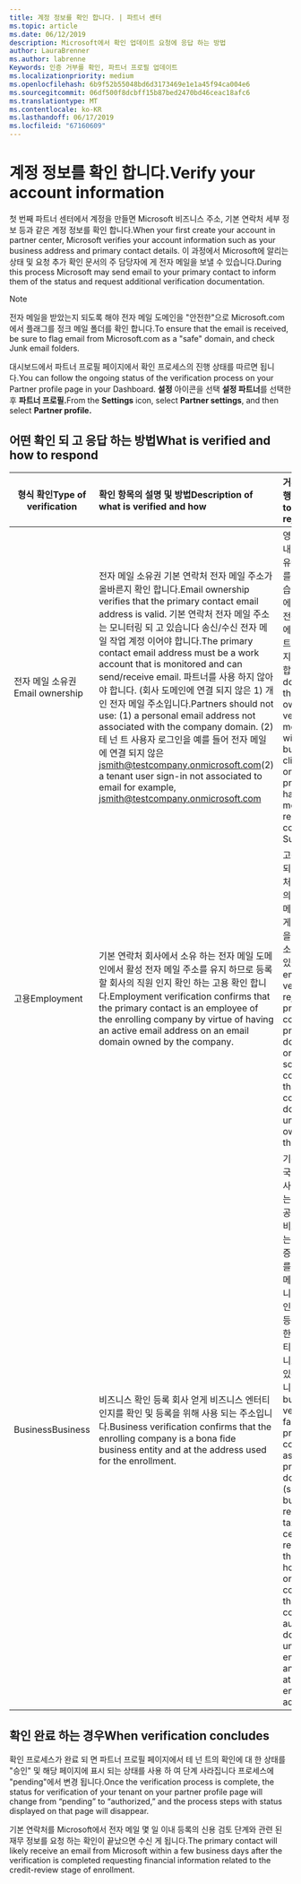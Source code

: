 ```yaml
---
title: 계정 정보를 확인 합니다. | 파트너 센터
ms.topic: article
ms.date: 06/12/2019
description: Microsoft에서 확인 업데이트 요청에 응답 하는 방법
author: LauraBrenner
ms.author: labrenne
Keywords: 인증 거부를 확인, 파트너 프로필 업데이트
ms.localizationpriority: medium
ms.openlocfilehash: 6b9f52b55048bd6d3173469e1e1a45f94ca004e6
ms.sourcegitcommit: 06df500f8dcbff15b87bed2470bd46ceac18afc6
ms.translationtype: MT
ms.contentlocale: ko-KR
ms.lasthandoff: 06/17/2019
ms.locfileid: "67160609"
---
```

# <a name="verify-your-account-information"></a><span data-ttu-id="30fcf-104">계정 정보를 확인 합니다.</span><span class="sxs-lookup"><span data-stu-id="30fcf-104">Verify your account information</span></span>

<span data-ttu-id="30fcf-105">첫 번째 파트너 센터에서 계정을 만들면 Microsoft 비즈니스 주소, 기본 연락처 세부 정보 등과 같은 계정 정보를 확인 합니다.</span><span class="sxs-lookup"><span data-stu-id="30fcf-105">When your first create your account in partner center, Microsoft verifies your account information such as your business address and primary contact details.</span></span> <span data-ttu-id="30fcf-106">이 과정에서 Microsoft에 알리는 상태 및 요청 추가 확인 문서의 주 담당자에 게 전자 메일을 보낼 수 있습니다.</span><span class="sxs-lookup"><span data-stu-id="30fcf-106">During this process Microsoft may send email to your primary contact to inform them of the status and request additional verification documentation.</span></span> 

>[!Note]
><span data-ttu-id="30fcf-107">전자 메일을 받았는지 되도록 해야 전자 메일 도메인을 "안전한"으로 Microsoft.com에서 플래그를 정크 메일 폴더를 확인 합니다.</span><span class="sxs-lookup"><span data-stu-id="30fcf-107">To ensure that the email is received, be sure to flag email from Microsoft.com as a "safe" domain, and check Junk email folders.</span></span>

<span data-ttu-id="30fcf-108">대시보드에서 파트너 프로필 페이지에서 확인 프로세스의 진행 상태를 따르면 됩니다.</span><span class="sxs-lookup"><span data-stu-id="30fcf-108">You can follow the ongoing status of the verification process on your Partner profile page in your Dashboard.</span></span> <span data-ttu-id="30fcf-109">**설정** 아이콘을 선택 **설정 파트너**를 선택한 후 **파트너 프로필.**</span><span class="sxs-lookup"><span data-stu-id="30fcf-109">From the **Settings** icon, select **Partner settings**, and then select **Partner profile.**</span></span>

## <a name="what-is-verified-and-how-to-respond"></a><span data-ttu-id="30fcf-110">어떤 확인 되 고 응답 하는 방법</span><span class="sxs-lookup"><span data-stu-id="30fcf-110">What is verified and how to respond</span></span>

|<span data-ttu-id="30fcf-111">**형식 확인**</span><span class="sxs-lookup"><span data-stu-id="30fcf-111">**Type of verification**</span></span>   |<span data-ttu-id="30fcf-112">**확인 항목의 설명 및 방법**</span><span class="sxs-lookup"><span data-stu-id="30fcf-112">**Description of what is verified and how**</span></span>   |<span data-ttu-id="30fcf-113">**거부 된 경우 수행할 작업**</span><span class="sxs-lookup"><span data-stu-id="30fcf-113">**What to do if rejected**</span></span>   |
|----------------------------|:-----------------------------------|:--------------------------------------|
|<span data-ttu-id="30fcf-114">전자 메일 소유권</span><span class="sxs-lookup"><span data-stu-id="30fcf-114">Email ownership</span></span>   |<span data-ttu-id="30fcf-115">전자 메일 소유권 기본 연락처 전자 메일 주소가 올바른지 확인 합니다.</span><span class="sxs-lookup"><span data-stu-id="30fcf-115">Email ownership verifies that the primary contact email address is valid.</span></span>  <span data-ttu-id="30fcf-116">기본 연락처 전자 메일 주소는 모니터링 되 고 있습니다 송신/수신 전자 메일 작업 계정 이어야 합니다.</span><span class="sxs-lookup"><span data-stu-id="30fcf-116">The primary contact email address must be a work account that is monitored and can send/receive email.</span></span>  <span data-ttu-id="30fcf-117">파트너를 사용 하지 않아야 합니다. (회사 도메인에 연결 되지 않은 1) 개인 전자 메일 주소입니다.</span><span class="sxs-lookup"><span data-stu-id="30fcf-117">Partners should not use: (1) a personal email address not associated with the company domain.</span></span> <span data-ttu-id="30fcf-118">(2) 테 넌 트 사용자 로그인을 예를 들어 전자 메일에 연결 되지 않은 jsmith@testcompany.onmicrosoft.com</span><span class="sxs-lookup"><span data-stu-id="30fcf-118">(2) a tenant user sign-in not associated to email for example, jsmith@testcompany.onmicrosoft.com</span></span>   |<span data-ttu-id="30fcf-119">영업일 기준 1 일 내 전자 메일 소유권 확인 메시지를 수신 하지 않습니다 하는 경우에 메시지를 다시 전송 하거나 지원에 문의 하 여 파트너 프로필 페이지의 링크를 클릭 합니다.</span><span class="sxs-lookup"><span data-stu-id="30fcf-119">If you don’t receive the email ownership verification message within one business day, click the link on the Partner profile page to have the message resent, or contact Support.</span></span>|
|<span data-ttu-id="30fcf-120">고용</span><span class="sxs-lookup"><span data-stu-id="30fcf-120">Employment</span></span> |<span data-ttu-id="30fcf-121">기본 연락처 회사에서 소유 하는 전자 메일 도메인에서 활성 전자 메일 주소를 유지 하므로 등록할 회사의 직원 인지 확인 하는 고용 확인 합니다.</span><span class="sxs-lookup"><span data-stu-id="30fcf-121">Employment verification confirms that the primary contact is an employee of the enrolling company by virtue of having an active email address on an email domain owned by the company.</span></span>|<span data-ttu-id="30fcf-122">고용 확인 거부 되 면 기본 연락처 문서나 연락처의 전자 메일 도메인이 고용주에 게의 소유권이 임을 확인 온라인 소스를 제공할 수 있습니다.</span><span class="sxs-lookup"><span data-stu-id="30fcf-122">If employment verification is rejected, the primary contact can provide documentation or an online source confirming that the contact’s email domain is under the ownership of their employer.</span></span>|
|<span data-ttu-id="30fcf-123">Business</span><span class="sxs-lookup"><span data-stu-id="30fcf-123">Business</span></span>   |<span data-ttu-id="30fcf-124">비즈니스 확인 등록 회사 얻게 비즈니스 엔터티 인지를 확인 및 등록을 위해 사용 되는 주소입니다.</span><span class="sxs-lookup"><span data-stu-id="30fcf-124">Business verification confirms that the enrolling company is a bona fide business entity and at the address used for the enrollment.</span></span>|<span data-ttu-id="30fcf-125">기본 연락처 회사 국가 홈 또는 회사 인지 확인 하는 지방 자치 체 공식 설명서 (예: 비즈니스 등록 또는 세금 등록 인증서 또는 수신)를 제공 하 라는 메시지가 나타납니다 비즈니스 확인에 실패할 경우 등록 주소에 위치한 및 해당 엔터티 이름으로 비즈니스를 수행할 수 있는 권한이 있습니다.</span><span class="sxs-lookup"><span data-stu-id="30fcf-125">If business verification fails, the primary contact will be asked to provide official documentation (such as a business registration or tax registration certificate or receipt)from the company’s home country or municipality confirming that the company is authorized to do business under that entity name and is located at the enrollment address.</span></span>|

## <a name="when-verification-concludes"></a><span data-ttu-id="30fcf-126">확인 완료 하는 경우</span><span class="sxs-lookup"><span data-stu-id="30fcf-126">When verification concludes</span></span>

<span data-ttu-id="30fcf-127">확인 프로세스가 완료 되 면 파트너 프로필 페이지에서 테 넌 트의 확인에 대 한 상태를 "승인" 및 해당 페이지에 표시 되는 상태를 사용 하 여 단계 사라집니다 프로세스에 "pending"에서 변경 됩니다.</span><span class="sxs-lookup"><span data-stu-id="30fcf-127">Once the verification process is complete, the status for verification of your tenant on your partner profile page will change from “pending” to “authorized,” and the process steps with status displayed on that page will disappear.</span></span>

<span data-ttu-id="30fcf-128">기본 연락처를 Microsoft에서 전자 메일 몇 일 이내 등록의 신용 검토 단계와 관련 된 재무 정보를 요청 하는 확인이 끝났으면 수신 게 됩니다.</span><span class="sxs-lookup"><span data-stu-id="30fcf-128">The primary contact will likely receive an email from Microsoft within a few business days after the verification is completed requesting financial information related to the credit-review stage of enrollment.</span></span>